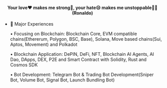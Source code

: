 <h4 align="center">Your love❤ makes me strong💪, your hate😒 makes me unstoppable💪💪(Ronaldo)</h4> 


- 🌱 Major Experiences

    • Focusing on Blockchain: Blockchain Core, EVM compatible chains(Ethererum, Polygon, BSC, Base), Solana, Move based chains(Sui, Aptos, Movement) and Polkadot

    • Blockchain Application: DePIN, DeFi, NFT, Blockchain AI Agents, AI Dao, DApps, DEX, P2E and Smart Contract with Solidity, Rust and Cosmos SDK

    • Bot Development: Telegram Bot & Trading Bot Development(Sniper Bot, Volume Bot, Signal Bot, Launch Bundling Bot)
<br>
